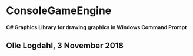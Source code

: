 # ConsoleGameEngine
#### C# Graphics Library for drawing graphics in Windows Command Prompt
Olle Logdahl, 3 November 2018
---
